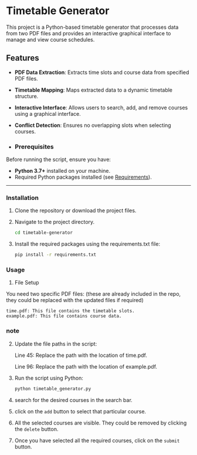 # Timetable Generator

This project is a Python-based timetable generator that processes data from two PDF files and provides an interactive graphical interface to manage and view course schedules.
## Features

- **PDF Data Extraction**: Extracts time slots and course data from specified PDF files.
- **Timetable Mapping**: Maps extracted data to a dynamic timetable structure.
- **Interactive Interface**: Allows users to search, add, and remove courses using a graphical interface.
- **Conflict Detection**: Ensures no overlapping slots when selecting courses.

- ### Prerequisites

Before running the script, ensure you have:
- **Python 3.7+** installed on your machine.
- Required Python packages installed (see [Requirements](#requirements)).

---

### Installation

1. Clone the repository or download the project files.
2. Navigate to the project directory.

   ```bash
   cd timetable-generator
3. Install the required packages using the requirements.txt file:

   ```bash
   pip install -r requirements.txt


### Usage
1. File Setup

You need two specific PDF files: (these are already included in the repo, they could be replaced with the updated files if required)

    time.pdf: This file contains the timetable slots.
    example.pdf: This file contains course data.
### note
2. Update the file paths in the script:

    Line 45: Replace the path with the location of time.pdf.
   
    Line 96: Replace the path with the location of example.pdf.

4. Run the script using Python:
   ```bash
   python timetable_generator.py

5. search for the desired courses in the search bar.

6. click on the `add` button to select that particular course.

7. All the selected courses are visible. They could be removed by clicking the `delete` button.

8. Once you have selected all the required courses, click on the `submit` button.

